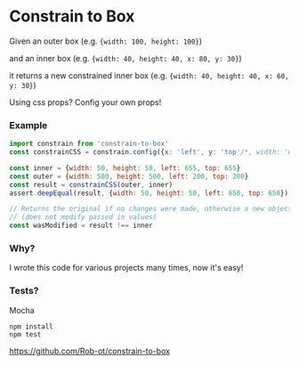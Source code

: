 
# Constrain to Box

Given an outer box (e.g. `{width: 100, height: 100}`)

and an inner box (e.g. `{width: 40, height: 40, x: 80, y: 30}`)

it returns a new constrained inner box (e.g. `{width: 40, height: 40, x: 60, y: 30}`)

Using css props? Config your own props!

### Example

```javascript
import constrain from 'constrain-to-box'
const constrainCSS = constrain.config({x: 'left', y: 'top'/*, width: 'width', height: 'height'*/})

const inner = {width: 50, height: 50, left: 655, top: 655}
const outer = {width: 500, height: 500, left: 200, top: 200}
const result = constrainCSS(outer, inner)
assert.deepEqual(result, {width: 50, height: 50, left: 650, top: 650})

// Returns the original if no changes were made, otherwise a new object
// (does not modify passed in values)
const wasModified = result !== inner
```

### Why?

I wrote this code for various projects many times, now it's easy!

### Tests?

Mocha

```
npm install
npm test
```

https://github.com/Rob-ot/constrain-to-box

